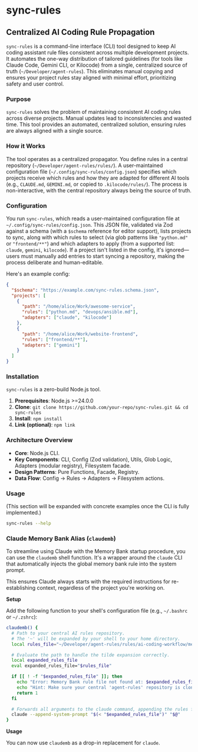 # sync-rules

## Centralized AI Coding Rule Propagation

`sync-rules` is a command-line interface (CLI) tool designed to keep AI coding assistant rule files consistent across multiple development projects. It automates the one-way distribution of tailored guidelines (for tools like Claude Code, Gemini CLI, or Kilocode) from a single, centralized source of truth (`~/Developer/agent-rules`). This eliminates manual copying and ensures your project rules stay aligned with minimal effort, prioritizing safety and user control.

### Purpose

`sync-rules` solves the problem of maintaining consistent AI coding rules across diverse projects. Manual updates lead to inconsistencies and wasted time. This tool provides an automated, centralized solution, ensuring rules are always aligned with a single source.

### How it Works

The tool operates as a centralized propagator. You define rules in a central repository (`~/Developer/agent-rules/rules/`). A user-maintained configuration file (`~/.config/sync-rules/config.json`) specifies which projects receive which rules and how they are adapted for different AI tools (e.g., `CLAUDE.md`, `GEMINI.md`, or copied to `.kilocode/rules/`). The process is non-interactive, with the central repository always being the source of truth.

### Configuration

You run `sync-rules`, which reads a user-maintained configuration file at `~/.config/sync-rules/config.json`. This JSON file, validated via Zod against a schema (with a `$schema` reference for editor support), lists projects to sync, along with which rules to select (via glob patterns like `"python.md"` or `"frontend/**"`) and which adapters to apply (from a supported list: `claude`, `gemini`, `kilocode`). If a project isn't listed in the config, it's ignored—users must manually add entries to start syncing a repository, making the process deliberate and human-editable.

Here's an example config:

```json
{
  "$schema": "https://example.com/sync-rules.schema.json",
  "projects": [
    {
      "path": "/home/alice/Work/awesome-service",
      "rules": ["python.md", "devops/ansible.md"],
      "adapters": ["claude", "kilocode"]
    },
    {
      "path": "/home/alice/Work/website-frontend",
      "rules": ["frontend/**"],
      "adapters": ["gemini"]
    }
  ]
}
```

### Installation

`sync-rules` is a zero-build Node.js tool.

1.  **Prerequisites**: Node.js >=24.0.0
2.  **Clone**: `git clone https://github.com/your-repo/sync-rules.git && cd sync-rules`
3.  **Install**: `npm install`
4.  **Link (optional)**: `npm link`

### Architecture Overview

- **Core**: Node.js CLI.
- **Key Components**: CLI, Config (Zod validation), Utils, Glob Logic, Adapters (modular registry), Filesystem facade.
- **Design Patterns**: Pure Functions, Facade, Registry.
- **Data Flow**: Config -> Rules -> Adapters -> Filesystem actions.

### Usage

(This section will be expanded with concrete examples once the CLI is fully implemented.)

```bash
sync-rules --help
```

### Claude Memory Bank Alias (`claudemb`)

To streamline using Claude with the Memory Bank startup procedure, you can use the `claudemb` shell function. It's a wrapper around the `claude` CLI that automatically injects the global memory bank rule into the system prompt.

This ensures Claude always starts with the required instructions for re-establishing context, regardless of the project you're working on.

**Setup**

Add the following function to your shell's configuration file (e.g., `~/.bashrc` or `~/.zshrc`):

```bash
claudemb() {
  # Path to your central AI rules repository.
  # The '~' will be expanded by your shell to your home directory.
  local rules_file="~/Developer/agent-rules/rules/ai-coding-workflow/memory-bank.md"

  # Evaluate the path to handle the tilde expansion correctly.
  local expanded_rules_file
  eval expanded_rules_file="$rules_file"

  if [[ ! -f "$expanded_rules_file" ]]; then
    echo "Error: Memory Bank rule file not found at: $expanded_rules_file" >&2
    echo "Hint: Make sure your central 'agent-rules' repository is cloned at '~/Developer/agent-rules'." >&2
    return 1
  fi

  # Forwards all arguments to the claude command, appending the rules file content.
  claude --append-system-prompt "$(< "$expanded_rules_file")" "$@"
}
```

**Usage**

You can now use `claudemb` as a drop-in replacement for `claude`.
